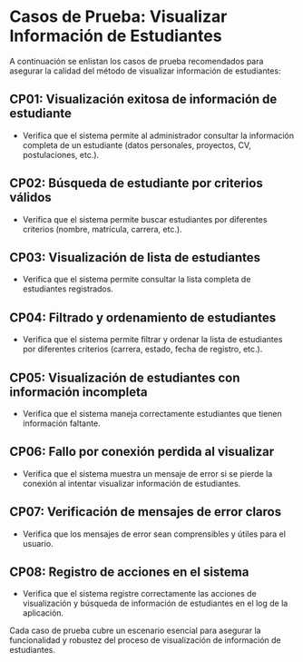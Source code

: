 # Casos de Prueba: Visualizar Información de Estudiantes

A continuación se enlistan los casos de prueba recomendados para asegurar la calidad del método de visualizar información de estudiantes:

## CP01: Visualización exitosa de información de estudiante
- Verifica que el sistema permite al administrador consultar la información completa de un estudiante (datos personales, proyectos, CV, postulaciones, etc.).

## CP02: Búsqueda de estudiante por criterios válidos
- Verifica que el sistema permite buscar estudiantes por diferentes criterios (nombre, matrícula, carrera, etc.).

## CP03: Visualización de lista de estudiantes
- Verifica que el sistema permite consultar la lista completa de estudiantes registrados.

## CP04: Filtrado y ordenamiento de estudiantes
- Verifica que el sistema permite filtrar y ordenar la lista de estudiantes por diferentes criterios (carrera, estado, fecha de registro, etc.).

## CP05: Visualización de estudiantes con información incompleta
- Verifica que el sistema maneja correctamente estudiantes que tienen información faltante.

## CP06: Fallo por conexión perdida al visualizar
- Verifica que el sistema muestra un mensaje de error si se pierde la conexión al intentar visualizar información de estudiantes.

## CP07: Verificación de mensajes de error claros
- Verifica que los mensajes de error sean comprensibles y útiles para el usuario.

## CP08: Registro de acciones en el sistema
- Verifica que el sistema registre correctamente las acciones de visualización y búsqueda de información de estudiantes en el log de la aplicación.

Cada caso de prueba cubre un escenario esencial para asegurar la funcionalidad y robustez del proceso de visualización de información de estudiantes.
